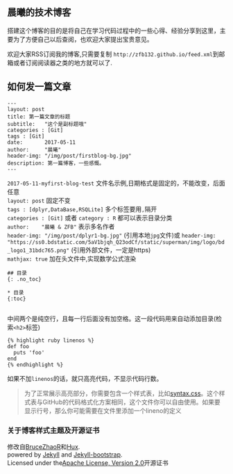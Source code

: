## 晨曦的技术博客
 
搭建这个博客的目的是将自己在学习代码过程中的一些心得、经验分享到这里，主要为了方便自己以后查阅，也欢迎大家提出宝贵意见。  

欢迎大家RSS订阅我的博客,只需要复制 `http://zfb132.github.io/feed.xml`到邮箱或者订阅阅读器之类的地方就可以了.  

## 如何发一篇文章    

```
---  
layout: post  
title: 第一篇文章的标题  
subtitle:   "这个是副标题哦"  
categories : [Git]  
tags : [Git]  
date:       2017-05-11  
author:     "晨曦"  
header-img: "/img/post/firstblog-bg.jpg"  
description: 第一篇博客，一些感慨。  
---  
```
  
`2017-05-11-myfirst-blog-test`  文件名示例,日期格式是固定的，不能改变，后面任意  
`layout: post`  固定不变  
`tags : [dplyr,DataBase,RSQLite]`  多个标签要用`,`隔开  
`categories : [Git]` 或者 `category : R` 都可以表示目录分类  
`author:    "晨曦 & ZFB"`  表示多名作者  
`header-img: "/img/post/dplyr1-bg.jpg"` (引用本地`jpg`文件)或 `header-img: "https://ss0.bdstatic.com/5aV1bjqh_Q23odCf/static/superman/img/logo/bd_logo1_31bdc765.png"` (引用外部文件，一定是https)  
`mathjax: true`  加在头文件中,实现数学公式渲染  
  
```
## 目录  
{: .no_toc}  
  
* 目录  
{:toc}  
  
```
中间两个是纯空行，且每一行后面没有加空格。这一段代码用来自动添加目录(检索`<h2>`标签)  

```
{% highlight ruby linenos %}
def foo
  puts 'foo'
end
{% endhighlight %}

```

如果不加`linenos`的话，就只高亮代码，不显示代码行数。  

>为了正常展示高亮部分，你需要包含一个样式表，比如[syntax.css](https://github.com/mojombo/tpw/blob/master/css/syntax.css)。这个样式表与GitHub的代码格式化方案相同，这个文件你可以自由使用。如果要显示行号，那么你可能需要在文件里添加一个lineno的定义


### 关于博客样式主题及开源证书

修改自[BruceZhaoR](https://github.com/BruceZhaoR)和[Hux](https://github.com/Huxpro/huxpro.github.io).   
powered by [Jekyll](https://github.com/mojombo/jekyll) and [Jekyll-bootstrap](http://jekyllbootstrap.com).   
Licensed under the[Apache License, Version 2.0](/LICENSE)开源证书   
